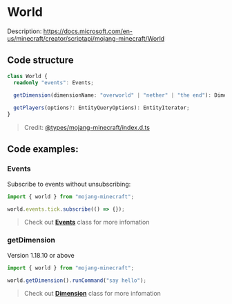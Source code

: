 # World

Description: https://docs.microsoft.com/en-us/minecraft/creator/scriptapi/mojang-minecraft/World

## Code structure

```ts
class World {
  readonly "events": Events;

  getDimension(dimensionName: "overworld" | "nether" | "the end"): Dimension;
  
  getPlayers(options?: EntityQueryOptions): EntityIterator;
}
```

> Credit: [@types/mojang-minecraft/index.d.ts](https://github.com/DefinitelyTyped/DefinitelyTyped/blob/master/types/mojang-minecraft/index.d.ts)

## Code examples:

### Events

Subscribe to events without unsubscribing:

```js
import { world } from "mojang-minecraft";

world.events.tick.subscribe(() => {});
```

> Check out [**Events**](https://github.com/jaylydev/gametest-example/tree/main/mojang-minecraft/classes/Events.md) class for more infomation

### getDimension

Version 1.18.10 or above

```js
import { world } from "mojang-minecraft";

world.getDimension().runCommand("say hello");
```

> Check out [**Dimension**](https://github.com/jaylydev/gametest-example/tree/main/mojang-minecraft/classes/Dimension.md) class for more infomation
